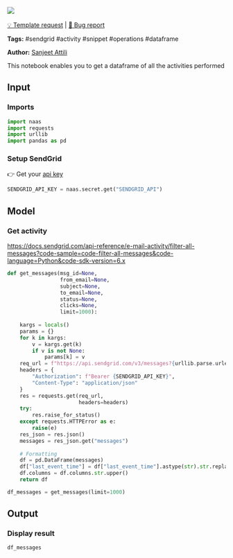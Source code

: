 <a href="https://app.naas.ai/user-redirect/naas/downloader?url=https://raw.githubusercontent.com/jupyter-naas/awesome-notebooks/master/SendGrid/SendGrid_Get_all_messages.ipynb" target="_parent"><img src="https://naasai-public.s3.eu-west-3.amazonaws.com/open_in_naas.svg"/></a><br><br><a href="https://github.com/jupyter-naas/awesome-notebooks/issues/new?assignees=&labels=&template=template-request.md&title=Tool+-+Action+of+the+notebook+">💡 Template request</a> | <a href="https://github.com/jupyter-naas/awesome-notebooks/issues/new?assignees=&labels=&template=bug_report.md&title=">🚨 Bug report</a>

**Tags:** #sendgrid #activity #snippet #operations #dataframe

**Author:** [Sanjeet Attili](https://linkedin.com/in/sanjeet-attili-760bab190/)

This notebook enables you to get a dataframe of all the activities performed

## Input

### Imports


```python
import naas
import requests
import urllib
import pandas as pd
```

### Setup SendGrid
👉 Get your [api key](https://app.sendgrid.com/settings/api_keys)


```python
SENDGRID_API_KEY = naas.secret.get("SENDGRID_API")
```

## Model

### Get activity
https://docs.sendgrid.com/api-reference/e-mail-activity/filter-all-messages?code-sample=code-filter-all-messages&code-language=Python&code-sdk-version=6.x


```python
def get_messages(msg_id=None,
                 from_email=None,
                 subject=None,
                 to_email=None,
                 status=None,
                 clicks=None,
                 limit=1000):
    
    kargs = locals()
    params = {}
    for k in kargs:
        v = kargs.get(k)
        if v is not None:
            params[k] = v
    req_url = f"https://api.sendgrid.com/v3/messages?{urllib.parse.urlencode(params)}"
    headers = {
        "Authorization": f"Bearer {SENDGRID_API_KEY}",
        "Content-Type": "application/json"
    }
    res = requests.get(req_url,
                       headers=headers)
    try:
        res.raise_for_status()
    except requests.HTTPError as e:
        raise(e)
    res_json = res.json()
    messages = res_json.get("messages")
    
    # Formatting
    df = pd.DataFrame(messages)
    df["last_event_time"] = df["last_event_time"].astype(str).str.replace("T", " ").str.replace("Z", "")
    df.columns = df.columns.str.upper()
    return df

df_messages = get_messages(limit=1000)
```

## Output

### Display result


```python
df_messages
```
